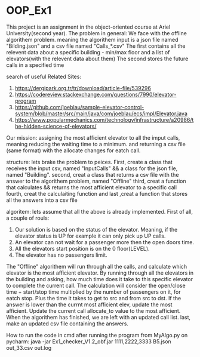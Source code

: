 # OOP_Ex1

This project is an assignment in the object-oriented course at Ariel University(second year).
The problem in general:
We face with the offline algorithem problem. meaning the algorithem input is a json file named "Bilding.json" and a csv file named "Calls_*.csv"
The first contains all the relevent data about a specific building -  min/max floor and a list of elevators(with the relevent data about them)
The second stores the future calls in a specified time

search of useful Related Sites:

1. https://dergipark.org.tr/tr/download/article-file/539296
2. https://codereview.stackexchange.com/questions/7990/elevator-program 
3. https://github.com/joeblau/sample-elevator-control-system/blob/master/src/main/java/com/joeblau/ecs/impl/Elevator.java
4. https://www.popularmechanics.com/technology/infrastructure/a20986/the-hidden-science-of-elevators/

Our mission:
assigning the most afficient elevator to all the imput calls, meaning reducing the waiting time to a minimum.
and returning a csv file (same format) with the allocate changes for eatch call. 

structure:
lets brake the problem to peices.
First, create a class that receives the input csv, named "InputCalls" && a class for the json file, named "Building".
second, creat a class that returns a csv file with the answer to the algorithem problem, named "Offline"
third, creat a function that calculates && returns the most afficient elevator to a specific call
fourth, creat the calculaiting function
and last ,creat a function that stores all the answers into a csv file

algoritem:
lets assume that all the above is already implemented.
First of all, a couple of rouls:
1. Our solution is based on the status of the elevator. Meaning, if the elevator status is UP for example it can only pick up UP calls.
2. An elevator can not wait for a passenger more then the open doors time.
3. All the elevators start position is on the 0 floor(LEVEL).
4. The elevator has no passengers limit.

The "Offline" algorithem will run through all the calls, and calculate which elevator is the most afficient elevator.
By running through all the elevators in the building and asking, how much time does it take to this specific elevator to complete the current call.
The calculation will consider the open/close time + start/stop time multiplied by the number of passengers on it, for eatch stop.
Plus the time it takes to get to src and from src to dst.
If the answer is lower than the currnt most afficient elev, update the most afficient.
Update the current call allocate_to value to the most afficient.
When the algorithem has finished, we are left with an updated call list.
last, make an updated csv file containing the answers.

How to run the code in cmd after running the program from MyAlgo.py on pycharm:
<FOLDER PATH> java -jar Ex1_checker_V1.2_obf.jar 1111,2222,3333 B5.json out_33.csv out.log


